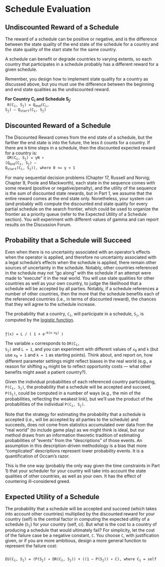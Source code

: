 # Schedule Evaluation

## Undiscounted Reward of a Schedule

The reward of a schedule can be positive or negative, and is the difference between the state quality of the end state of the schedule for a country and the state quality of the start state for the same country.
  
A schedule can benefit or degrade countries to varying extents, so each country that participates in a schedule probably has a different reward for a given schedule.
  
Remember, you design how to implement state quality for a country as discussed above, but you must use the difference between the beginning and end state qualities as the undiscounted reward.

**For Country C<sub>i</sub> and Schedule S<sub>j</sub>:**  
<code>
R(C<sub>i</sub>, S<sub>j</sub>) = Q<sub>end</sub>(C<sub>i</sub>, S<sub>j</sub>) – Q<sub>start</sub>(C<sub>i</sub>, S<sub>j</sub>) 
</code>


## Discounted Reward of a Schedule

The Discounted Reward comes from the end state of a schedule, but the farther the end state is into the future, the less it counts for a country. If there are `N` time steps in a schedule, then the discounted expected reward for a country is:  
<code>
DR(C<sub>i</sub>, S<sub>j</sub>) = &gamma;N ∗ (Q<sub>end</sub>(C<sub>i</sub>, S<sub>j</sub>) – Q<sub>start</sub>(C<sub>i</sub>, S<sub>j</sub>)), where 0 <= &gamma; < 1
</code>



For many sequential decision problems (Chapter 17, Russell and Norvig; Chapter 9, Poole and Mackworth), each state in the sequence comes with some reward (positive or negative/penalty), and the utility of the sequence is the sum of discounted state rewards, but in Part 1, we assume that the entire reward comes at the end state only. Nonetheless, your system can (and probably will) compute the discounted end state quality for every partial schedule on the search frontier, which could be used to organize the frontier as a priority queue (refer to the Expected Utility of a Schedule section). You will experiment with different values of gamma and can report results on the Discussion Forum.

## Probability that a Schedule will Succeed

Even when there is no uncertainty associated with an operator’s effects when the operator is applied, and therefore no uncertainty associated with a legal schedule’s effects when the schedule is applied, there remain other sources of uncertainty in the schedule. Notably, other countries referenced in the schedule may not “go along” with the schedule if an attempt were made to “execute” it in the real world. You will use state qualities for other countries as well as your own country, to judge the likelihood that a schedule will be accepted by all parties. Notably, if a schedule references a number of other countries, then the more that the schedule benefits each of the referenced countries (i.e., in terms of discounted reward), the chances that they will agree to the schedule increase. 
  
The probability that a country, <code>C<sub>i</sub></code>, will participate in a schedule, <code>S<sub>j</sub></code>, is computed by the [logistic function](https://en.wikipedia.org/wiki/Logistic_function).

<code>
&#x192;(x) = L &#47; ( 1 + e<sup>-k(x-x<sub>0</sub>)</sup> )
</code>  
  

The variable `x` corresponds to <code>DR(C<sub>i</sub>, S<sub>j</sub>)</code> and `L = 1`, and you can experiment with different values of <code>x<sub>0</sub></code> and `k` (but use <code>x<sub>0</sub> = 1</code> and `k = 1` as starting points). Think about, and report on, how different parameter settings might reflect biases in the real world (e.g., a reason for shifting <code>x<sub>0</sub></code> might be to reflect opportunity costs — what other benefits might await a patient country?).
  
Given the individual probabilities of each referenced country participating, <code>P(C<sub>i</sub>, S<sub>j</sub>)</code>, the probability that a schedule will be accepted and succeed, <code>P(S<sub>j</sub>)</code>, could be computed in a number of ways (e.g., the min of the probabilities, reflecting the weakest link), but we’ll use the product of the probabilities of the individual <code>P(C<sub>i</sub>, S<sub>j</sub>)</code>.
  
Note that the strategy for estimating the probability that a schedule is accepted (i.e., will be accepted by all parties to the schedule) and succeeds, does not come from statistics accumulated over data from the “real world” (to include game play) as we might think is ideal, but our method draws from an information theoretic tradition of estimating probabilities of “events” from the “descriptions” of those events. An assumption in this description-driven methodology is a bias that more “complicated” descriptions represent lower probability events. It is a quantification of Occam’s razor.
  
This is the one way (probably the only way given the time constraints in Part 1) that your scheduler for your country will take into account the state qualities of other countries, as well as your own. It has the effect of countering ill-considered greed.   

## Expected Utility of a Schedule

The probability that a schedule will be accepted and succeed (which takes into account other countries) multiplied by the discounted reward for your country (self) is the central factor in computing the expected utility of a schedule (<code>S<sub>j</sub></code>) for your country (self, ci). But what is the cost to a country of producing a schedule that would ultimately fail? For simplicity, let the cost of the failure case be a negative constant, `C`. You choose `C`, with justification given, or if you are more ambitious, design a more general function to represent the failure cost: 

<code>
EU(C<sub>i</sub>, S<sub>j</sub>) = (P(S<sub>j</sub>) ∗ DR(C<sub>i</sub>, S<sub>j</sub>)) + ((1 − P(S<sub>j</sub>)) ∗ C), where C<sub>i</sub> = self
</code>
